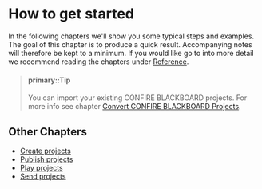 # How to get started

In the following chapters we'll show you some typical steps and examples. The goal of this chapter is to produce a quick result. Accompanying notes will therefore be kept to a minimum. If you would like go to into more detail we recommend reading the chapters under [Reference](../reference/README.md).

> #### primary::Tip
> 
> You can import your existing CONFIRE BLACKBOARD projects. For more info see chapter [Convert CONFIRE BLACKBOARD Projects](create-projects/start/convert-blackboard.md).

## Other Chapters

* [Create projects](create-projects/README.md)
* [Publish projects](publish-projects/README.md)
* [Play projects](play-projects/README.md)
* [Send projects](send-projects/README.md)